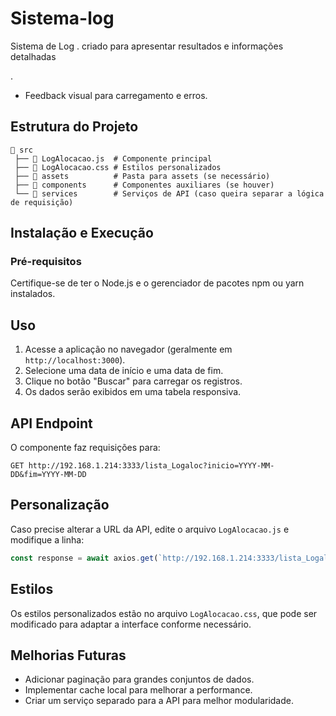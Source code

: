 # Sistema-log
Sistema de Log . criado para apresentar resultados e informações detalhadas 

.
- Feedback visual para carregamento e erros.

## Estrutura do Projeto
```
📂 src
 ├── 📄 LogAlocacao.js  # Componente principal
 ├── 📄 LogAlocacao.css # Estilos personalizados
 ├── 📂 assets          # Pasta para assets (se necessário)
 ├── 📂 components      # Componentes auxiliares (se houver)
 └── 📂 services        # Serviços de API (caso queira separar a lógica de requisição)
```

## Instalação e Execução
### Pré-requisitos
Certifique-se de ter o Node.js e o gerenciador de pacotes npm ou yarn instalados.


## Uso
1. Acesse a aplicação no navegador (geralmente em `http://localhost:3000`).
2. Selecione uma data de início e uma data de fim.
3. Clique no botão "Buscar" para carregar os registros.
4. Os dados serão exibidos em uma tabela responsiva.

## API Endpoint
O componente faz requisições para:
```
GET http://192.168.1.214:3333/lista_Logaloc?inicio=YYYY-MM-DD&fim=YYYY-MM-DD
```

## Personalização
Caso precise alterar a URL da API, edite o arquivo `LogAlocacao.js` e modifique a linha:
```js
const response = await axios.get(`http://192.168.1.214:3333/lista_Logaloc?inicio=${dataInicio}&fim=${dataFim}`);
```

## Estilos
Os estilos personalizados estão no arquivo `LogAlocacao.css`, que pode ser modificado para adaptar a interface conforme necessário.

## Melhorias Futuras
- Adicionar paginação para grandes conjuntos de dados.
- Implementar cache local para melhorar a performance.
- Criar um serviço separado para a API para melhor modularidade.



